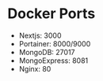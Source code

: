 # Docker Ports
- Nextjs: 3000
- Portainer: 8000/9000
- MongoDB: 27017
- MongoExpress: 8081
- Nginx: 80
